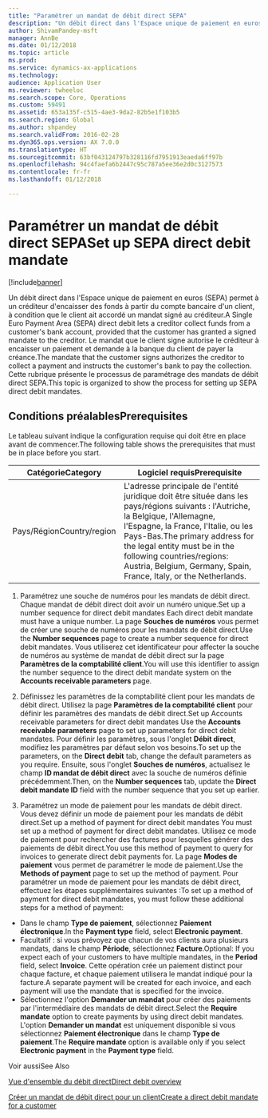 ```yaml
---
title: "Paramétrer un mandat de débit direct SEPA"
description: "Un débit direct dans l'Espace unique de paiement en euros (SEPA) permet à un créditeur d'encaisser des fonds à partir du compte bancaire d'un client, à condition que le client ait accordé un mandat signé au créditeur."
author: ShivamPandey-msft
manager: AnnBe
ms.date: 01/12/2018
ms.topic: article
ms.prod: 
ms.service: dynamics-ax-applications
ms.technology: 
audience: Application User
ms.reviewer: twheeloc
ms.search.scope: Core, Operations
ms.custom: 59491
ms.assetid: 653a135f-c515-4ae3-9da2-82b5e1f103b5
ms.search.region: Global
ms.author: shpandey
ms.search.validFrom: 2016-02-28
ms.dyn365.ops.version: AX 7.0.0
ms.translationtype: HT
ms.sourcegitcommit: 63bf043124797b328116fd7951913eaeda6ff97b
ms.openlocfilehash: 94c4faefa6b2447c95c787a5ee36e2d0c3127573
ms.contentlocale: fr-fr
ms.lasthandoff: 01/12/2018

---
```


# <a name="set-up-sepa-direct-debit-mandate"></a><span data-ttu-id="6cfea-103">Paramétrer un mandat de débit direct SEPA</span><span class="sxs-lookup"><span data-stu-id="6cfea-103">Set up SEPA direct debit mandate</span></span>

[!include[banner](../includes/banner.md)]


<span data-ttu-id="6cfea-104">Un débit direct dans l'Espace unique de paiement en euros (SEPA) permet à un créditeur d'encaisser des fonds à partir du compte bancaire d'un client, à condition que le client ait accordé un mandat signé au créditeur.</span><span class="sxs-lookup"><span data-stu-id="6cfea-104">A Single Euro Payment Area (SEPA) direct debit lets a creditor collect funds from a customer's bank account, provided that the customer has granted a signed mandate to the creditor.</span></span> <span data-ttu-id="6cfea-105">Le mandat que le client signe autorise le créditeur à encaisser un paiement et demande à la banque du client de payer la créance.</span><span class="sxs-lookup"><span data-stu-id="6cfea-105">The mandate that the customer signs authorizes the creditor to collect a payment and instructs the customer's bank to pay the collection.</span></span> <span data-ttu-id="6cfea-106">Cette rubrique présente le processus de paramétrage des mandats de débit direct SEPA.</span><span class="sxs-lookup"><span data-stu-id="6cfea-106">This topic is organized to show the process for setting up SEPA direct debit mandates.</span></span>

## <a name="prerequisites"></a><span data-ttu-id="6cfea-107">Conditions préalables</span><span class="sxs-lookup"><span data-stu-id="6cfea-107">Prerequisites</span></span>
<span data-ttu-id="6cfea-108">Le tableau suivant indique la configuration requise qui doit être en place avant de commencer.</span><span class="sxs-lookup"><span data-stu-id="6cfea-108">The following table shows the prerequisites that must be in place before you start.</span></span>

| <span data-ttu-id="6cfea-109">Catégorie</span><span class="sxs-lookup"><span data-stu-id="6cfea-109">Category</span></span>       | <span data-ttu-id="6cfea-110">Logiciel requis</span><span class="sxs-lookup"><span data-stu-id="6cfea-110">Prerequisite</span></span>                                                                                                                                              |
|----------------|-----------------------------------------------------------------------------------------------------------------------------------------------------------|
| <span data-ttu-id="6cfea-111">Pays/Région</span><span class="sxs-lookup"><span data-stu-id="6cfea-111">Country/region</span></span> | <span data-ttu-id="6cfea-112">L'adresse principale de l'entité juridique doit être située dans les pays/régions suivants : l'Autriche, la Belgique, l'Allemagne, l'Espagne, la France, l'Italie, ou les Pays-Bas.</span><span class="sxs-lookup"><span data-stu-id="6cfea-112">The primary address for the legal entity must be in the following countries/regions: Austria, Belgium, Germany, Spain, France, Italy, or the Netherlands.</span></span> |

1. <span data-ttu-id="6cfea-113">Paramétrez une souche de numéros pour les mandats de débit direct. Chaque mandat de débit direct doit avoir un numéro unique.</span><span class="sxs-lookup"><span data-stu-id="6cfea-113">Set up a number sequence for direct debit mandates Each direct debit mandate must have a unique number.</span></span> <span data-ttu-id="6cfea-114">La page **Souches de numéros** vous permet de créer une souche de numéros pour les mandats de débit direct.</span><span class="sxs-lookup"><span data-stu-id="6cfea-114">Use the **Number sequences** page to create a number sequence for direct debit mandates.</span></span> <span data-ttu-id="6cfea-115">Vous utiliserez cet identificateur pour affecter la souche de numéros au système de mandat de débit direct sur la page **Paramètres de la comptabilité client**.</span><span class="sxs-lookup"><span data-stu-id="6cfea-115">You will use this identifier to assign the number sequence to the direct debit mandate system on the **Accounts receivable parameters** page.</span></span>

2. <span data-ttu-id="6cfea-116">Définissez les paramètres de la comptabilité client pour les mandats de débit direct. Utilisez la page **Paramètres de la comptabilité client** pour définir les paramètres des mandats de débit direct.</span><span class="sxs-lookup"><span data-stu-id="6cfea-116">Set up Accounts receivable parameters for direct debit mandates Use the **Accounts receivable parameters** page to set up parameters for direct debit mandates.</span></span> <span data-ttu-id="6cfea-117">Pour définir les paramètres, sous l'onglet **Débit direct**, modifiez les paramètres par défaut selon vos besoins.</span><span class="sxs-lookup"><span data-stu-id="6cfea-117">To set up the parameters, on the **Direct debit** tab, change the default parameters as you require.</span></span> <span data-ttu-id="6cfea-118">Ensuite, sous l'onglet **Souches de numéros**, actualisez le champ **ID mandat de débit direct** avec la souche de numéros définie précédemment.</span><span class="sxs-lookup"><span data-stu-id="6cfea-118">Then, on the **Number sequences** tab, update the **Direct debit mandate ID** field with the number sequence that you set up earlier.</span></span>

3. <span data-ttu-id="6cfea-119">Paramétrez un mode de paiement pour les mandats de débit direct. Vous devez définir un mode de paiement pour les mandats de débit direct.</span><span class="sxs-lookup"><span data-stu-id="6cfea-119">Set up a method of payment for direct debit mandates You must set up a method of payment for direct debit mandates.</span></span> <span data-ttu-id="6cfea-120">Utilisez ce mode de paiement pour rechercher des factures pour lesquelles générer des paiements de débit direct.</span><span class="sxs-lookup"><span data-stu-id="6cfea-120">You use this method of payment to query for invoices to generate direct debit payments for.</span></span> <span data-ttu-id="6cfea-121">La page **Modes de paiement** vous permet de paramétrer le mode de paiement.</span><span class="sxs-lookup"><span data-stu-id="6cfea-121">Use the **Methods of payment** page to set up the method of payment.</span></span> <span data-ttu-id="6cfea-122">Pour paramétrer un mode de paiement pour les mandats de débit direct, effectuez les étapes supplémentaires suivantes :</span><span class="sxs-lookup"><span data-stu-id="6cfea-122">To set up a method of payment for direct debit mandates, you must follow these additional steps for a method of payment:</span></span>

-   <span data-ttu-id="6cfea-123">Dans le champ **Type de paiement**, sélectionnez **Paiement électronique**.</span><span class="sxs-lookup"><span data-stu-id="6cfea-123">In the **Payment type** field, select **Electronic payment**.</span></span>
-   <span data-ttu-id="6cfea-124">Facultatif : si vous prévoyez que chacun de vos clients aura plusieurs mandats, dans le champ **Période**, sélectionnez **Facture**.</span><span class="sxs-lookup"><span data-stu-id="6cfea-124">Optional: If you expect each of your customers to have multiple mandates, in the **Period** field, select **Invoice**.</span></span> <span data-ttu-id="6cfea-125">Cette opération crée un paiement distinct pour chaque facture, et chaque paiement utilisera le mandat indiqué pour la facture.</span><span class="sxs-lookup"><span data-stu-id="6cfea-125">A separate payment will be created for each invoice, and each payment will use the mandate that is specified for the invoice.</span></span>
-   <span data-ttu-id="6cfea-126">Sélectionnez l'option **Demander un mandat** pour créer des paiements par l'intermédiaire des mandats de débit direct.</span><span class="sxs-lookup"><span data-stu-id="6cfea-126">Select the **Require mandate** option to create payments by using direct debit mandates.</span></span> <span data-ttu-id="6cfea-127">L'option **Demander un mandat** est uniquement disponible si vous sélectionnez **Paiement électronique** dans le champ **Type de paiement**.</span><span class="sxs-lookup"><span data-stu-id="6cfea-127">The **Require mandate** option is available only if you select **Electronic payment** in the **Payment type** field.</span></span>

<span data-ttu-id="6cfea-128">Voir aussi</span><span class="sxs-lookup"><span data-stu-id="6cfea-128">See Also</span></span>

[<span data-ttu-id="6cfea-129">Vue d'ensemble du débit direct</span><span class="sxs-lookup"><span data-stu-id="6cfea-129">Direct debit overview</span></span>](sepa-direct-debit-overview.md) 

[<span data-ttu-id="6cfea-130">Créer un mandat de débit direct pour un client</span><span class="sxs-lookup"><span data-stu-id="6cfea-130">Create a direct debit mandate for a customer</span></span>](tasks/create-direct-debit-mandate-customer.md) 


